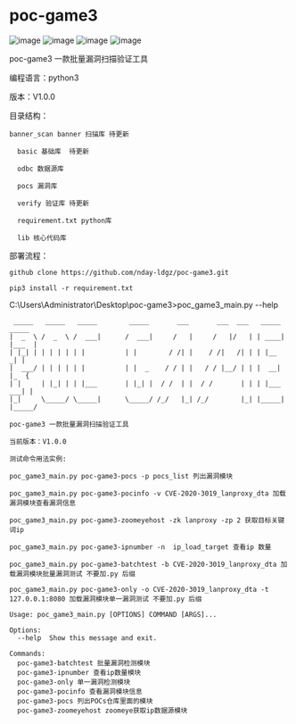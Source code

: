 # poc-game3

![image](https://img.shields.io/badge/poc--game3-python3.x-blue) ![image](https://img.shields.io/badge/%E7%89%88%E6%9C%AC-1.0.0-brightgreen) ![image](https://img.shields.io/badge/poc%E6%95%B0%E9%87%8F-1-yellowgreen) ![image](https://img.shields.io/badge/star-1-yellow)

poc-game3 一款批量漏洞扫描验证工具 

编程语言：python3

版本：V1.0.0



目录结构：

   	banner_scan banner 扫描库 待更新

	  basic 基础库  待更新

	  odbc 数据源库

	  pocs 漏洞库

	  verify 验证库 待更新
	
	  requirement.txt python库 

	  lib 核心代码库



部署流程：

	github clone https://github.com/nday-ldgz/poc-game3.git
	
	pip3 install -r requirement.txt 




C:\Users\Administrator\Desktop\poc-game3>poc_game3_main.py --help

	 _____   _____   _____        _____       ___       ___  ___   _____   _____
	|  _  \ /  _  \ /  ___|      /  ___|     /   |     /   |/   | | ____| |___  |
	| |_| | | | | | | |          | |        / /| |    / /|   /| | | |__      _| |
	|  ___/ | | | | | |          | |  _    / / | |   / / |__/ | | |  __|    |_  {
	| |     | |_| | | |___       | |_| |  / /  | |  / /       | | | |___   ___| |
	|_|     \_____/ \_____|      \_____/ /_/   |_| /_/        |_| |_____| |_____/

	poc-game3 一款批量漏洞扫描验证工具

	当前版本：V1.0.0
	
	测试命令用法实例:

	poc_game3_main.py poc-game3-pocs -p pocs_list 列出漏洞模块

	poc_game3_main.py poc-game3-pocinfo -v CVE-2020-3019_lanproxy_dta 加载漏洞模块查看漏洞信息

	poc_game3_main.py poc-game3-zoomeyehost -zk lanproxy -zp 2 获取目标关键词ip

	poc_game3_main.py poc-game3-ipnumber -n  ip_load_target 查看ip 数量

	poc_game3_main.py poc-game3-batchtest -b CVE-2020-3019_lanproxy_dta 加载漏洞模块批量漏洞测试 不要加.py 后缀

	poc_game3_main.py poc-game3-only -o CVE-2020-3019_lanproxy_dta -t 127.0.0.1:8080 加载漏洞模块单一漏洞测试 不要加.py 后缀

	Usage: poc_game3_main.py [OPTIONS] COMMAND [ARGS]...

	Options:
	  --help  Show this message and exit.

	Commands:
	  poc-game3-batchtest 批量漏洞检测模块
	  poc-game3-ipnumber 查看ip数量模块
	  poc-game3-only 单一漏洞检测模块
	  poc-game3-pocinfo 查看漏洞模块信息
	  poc-game3-pocs 列出POCs仓库里面的模块
	  poc-game3-zoomeyehost zoomeye获取ip数据源模块

